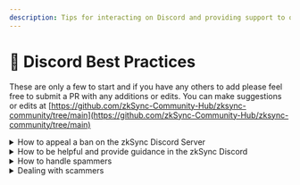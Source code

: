 ```yaml
---
description: Tips for interacting on Discord and providing support to others
---
```


# 🤝 Discord Best Practices

These are only a few to start and if you have any others to add please feel free to submit a PR with any additions or edits. You can make suggestions or edits at [https://github.com/zkSync-Community-Hub/zksync-community/tree/main](https://github.com/zkSync-Community-Hub/zksync-community/tree/main)

<details>

<summary>How to appeal a ban on the zkSync Discord Server</summary>

1. Enter the zkSync Server ID at [https://appeals.wickbot.com/](https://appeals.wickbot.com/)
   * **Server ID:** 722409280497516566
2.



</details>

<details>

<summary>How to be helpful and provide guidance in the zkSync Discord</summary>

1. Interact with kindness and a welcoming tone to make every user feel supported and valued in our community.
2. Treat every question with patience and understanding, acknowledging the diverse levels of experience within our community.
3. Only respond to questions if you're sure of the answer. If unsure, either research the topic, let someone else answer, or seek assistance from a ZK Success member if the question remains unanswered.
4. Contribute to a discussion only if you have additional relevant information or a different perspective, avoiding repetition of already provided answers.

</details>

<details>

<summary>How to handle spammers</summary>

If you see messages like "hh," "hu," "great," or "ok" that don't contribute to the conversation, those are likely spammers. With a community this large, some spam is unavoidable. Instead, keep contributing positively to the community.&#x20;

For severe spamming incidents, report them and let the moderation team handle it. Focus on what really matters: building a great community.

</details>

<details>

<summary>Dealing with scammers</summary>

Reporting scams is important to keep Discord safe from fraudsters, hence why it is an essential role of ZK Success. Below are the steps on how to report a scam:

1. **Identify the scam:** the first part of reporting a scam is identifying it. Scams can take many forms, including phishing links, fraudulent Discord invite links, scammers requesting DM, or even impostors posing as support, team members or moderators.
2. **Report it:**
   1. Find and copy the Discord ID of the fraudster.&#x20;
      * You can find it by ‘right clicking’ on their name and clicking on ‘Copy USER ID’.
   2. Post the User ID in the #report-scam channel and a give a short description of how they tried to scamm. Try to be clear and precise in your description.&#x20;
      * Feel free to tag the moderators in your scam report so they can eliminate the scam as fast as possible.&#x20;
   3. Add a direct link to the scam message if it has not been deleted already.

### _Example:_

![](<../.gitbook/assets/image (1).png>)

</details>
